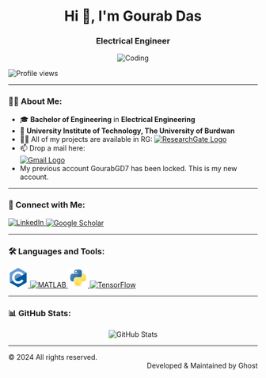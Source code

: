 <h1 align="center">Hi 👋, I'm Gourab Das</h1>
<h3 align="center">Electrical Engineer</h3>

<div align="center">
  <img alt="Coding" width="400" src="https://64.media.tumblr.com/5d497cefd3e13775ce4a612f078b51af/993926488b479631-8a/s540x810/9a6dc1207e513db95187f0886483d8cab8f05d7d.gif">
</div>

<p align="left">
  <img src="https://komarev.com/ghpvc/?username=half-blood-ghost&label=Profile%20views&color=0e75b6&style=flat" alt="Profile views" />
</p>

---

### 👨‍💻 About Me:
- 🎓  **Bachelor of Engineering** in **Electrical Engineering**
- 🏫 **University Institute of Technology, The University of Burdwan**
- 👨‍💻 All of my projects are available in RG:
  <a href="https://www.researchgate.net/profile/Gourab-Das-9" target="_blank" rel="noopener noreferrer">
    <img src="https://upload.wikimedia.org/wikipedia/commons/5/5e/ResearchGate_icon_SVG.svg" 
         alt="ResearchGate Logo" style="width:30px;height:auto;">
  </a>  
- 📫 Drop a mail here:  
  <a href="mailto:gourab@ieee.org" target="_blank" rel="noopener noreferrer">
    <img src="https://upload.wikimedia.org/wikipedia/commons/4/4e/Gmail_Icon.png" 
         alt="Gmail Logo" style="width:30px;height:auto;vertical-align:middle;">
  </a>
- My previous account GourabGD7 has been locked. This is my new account.

---

### 🤝 Connect with Me:
<p align="left">
  <a href="https://linkedin.com/in/half-blood-ghost" target="_blank">
    <img src="https://raw.githubusercontent.com/rahuldkjain/github-profile-readme-generator/master/src/images/icons/Social/linked-in-alt.svg" alt="LinkedIn" height="30" width="40">
  </a>
  <a href="https://scholar.google.com/citations?user=cTlKpxEAAAAJ&hl=en&authuser=1" target="_blank">
        <img align="center" src="https://upload.wikimedia.org/wikipedia/commons/thumb/c/c7/Google_Scholar_logo.svg/1200px-Google_Scholar_logo.svg.png" alt="Google Scholar" height="40" width="40" />
  </a>
</p>

---

### 🛠️ Languages and Tools:
<p align="left">
  <a href="https://www.cprogramming.com/" target="_blank" rel="noreferrer">
    <img src="https://raw.githubusercontent.com/devicons/devicon/master/icons/c/c-original.svg" alt="C" width="40" height="40">
  </a>
  <a href="https://www.mathworks.com/" target="_blank" rel="noreferrer">
    <img src="https://upload.wikimedia.org/wikipedia/commons/2/21/Matlab_Logo.png" alt="MATLAB" width="40" height="40">
  </a>
  <a href="https://www.python.org" target="_blank" rel="noreferrer">
    <img src="https://raw.githubusercontent.com/devicons/devicon/master/icons/python/python-original.svg" alt="Python" width="40" height="40">
  </a>
  <a href="https://www.tensorflow.org" target="_blank" rel="noreferrer">
    <img src="https://www.vectorlogo.zone/logos/tensorflow/tensorflow-icon.svg" alt="TensorFlow" width="40" height="40">
  </a>
</p>

---

### 📊 GitHub Stats:
<div align="center">
  <img align="center" src="https://github-readme-stats.vercel.app/api?username=half-blood-ghost&show_icons=true&locale=en" alt="GitHub Stats" />
</div>

---

<div align="left">
  © 2024 All rights reserved.
</div>
<div align="right">
  Developed & Maintained by Ghost
</div>
